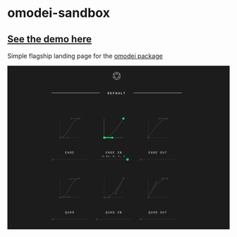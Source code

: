 # omodei-sandbox

## [See the demo here](https://omodei.netlify.app/)

Simple flagship landing page for the [omodei package](https://github.com/battleaxedotco/omodei)

![](./src/assets/screenshot.png)
